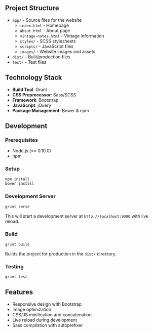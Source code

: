 

## Project Structure

- `app/` - Source files for the website
  - `index.html` - Homepage
  - `about.html` - About page
  - `vintage-notes.html` - Vintage information
  - `styles/` - SCSS stylesheets
  - `scripts/` - JavaScript files
  - `images/` - Website images and assets
- `dist/` - Built/production files
- `test/` - Test files

## Technology Stack

- **Build Tool**: Grunt
- **CSS Preprocessor**: Sass/SCSS
- **Framework**: Bootstrap
- **JavaScript**: jQuery
- **Package Management**: Bower & npm

## Development

### Prerequisites

- Node.js (>= 0.10.0)
- npm

### Setup

```bash
npm install
bower install
```

### Development Server

```bash
grunt serve
```

This will start a development server at `http://localhost:9000` with live reload.

### Build

```bash
grunt build
```

Builds the project for production in the `dist/` directory.

### Testing

```bash
grunt test
```

## Features

- Responsive design with Bootstrap
- Image optimization
- CSS/JS minification and concatenation
- Live reload during development
- Sass compilation with autoprefixer
